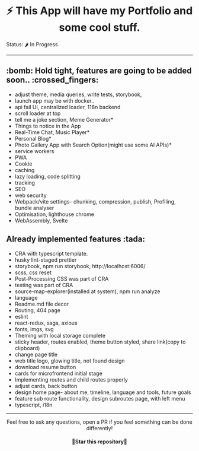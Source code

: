 ### <h1 align="center">:zap: This App will have my Portfolio and some cool stuff. </h1>

Status: 🌶️ In Progress

---

<h2>:bomb:  Hold tight, features are going to be added soon..  :crossed_fingers:</h2>

- adjust theme, media queries, write tests, storybook,
- launch app may be with docker..
- api fail UI, centralized loader, 118n backend
- scroll loader at top
- tell me a joke section, Meme Generator\*
- Things to notice in the App
- Real-Time Chat, Music Player\*
- Personal Blog\*
- Photo Gallery App with Search Option(might use some AI APIs)\*
- service workers
- PWA
- Cookie
- caching
- lazy loading, code splitting
- tracking
- SEO
- web security
- Webpack/vite settings- chunking, compression, publish, Profiling, bundle analyser
- Optimisation, lighthouse chrome
- WebAssembly, Svelte

<h2>Already implemented features :tada: </h2>

- CRA with typescript template.
- husky lint-staged prettier
- storybook, npm run storybook, http://localhost:6006/
- scss, css reset
- Post-Processing CSS was part of CRA
- testing was part of CRA
- source-map-explorer(installed at system), npm run analyze
- language
- Readme.md file decor
- Routing, 404 page
- eslint
- react-redux, saga, axious
- fonts, imgs, svg
- Theming with local storage complete
- sticky header, routes enabled, theme button styled, share link(copy to clipboard)
- change page title
- web title logo, glowing title, not found design
- download resume button
- cards for microfrontend initial stage
- Implementing routes and child routes properly
- adjust cards, back button
- design home page- about me, timeline, language and tools, future goals
- feature sub route functionality, design subroutes page, with left menu
- typescript, i18n

---

<div align="center">
  Feel free to ask any questions, open a PR if you feel something can be done differently!
  <h4 align="center">🌟Star this repository🌟</h4>
</div>
